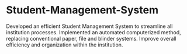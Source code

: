 # Student-Management-System
Developed an efficient Student Management System to streamline all institution processes. Implemented an automated computerized method, replacing conventional paper, file and blinder systems. Improve overall efficiency and organization within the institution.
